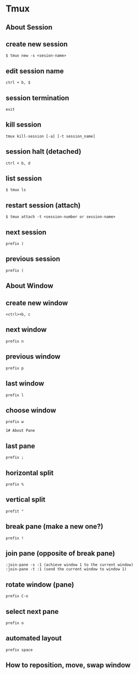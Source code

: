 # Tmux 

## About Session

## create new session
    $ tmux new -s <sesion-name>

## edit session name
    ctrl + b, $

## session termination
    exit

## kill session
    tmux kill-session [-a] [-t session_name]

## session halt (detached)
    ctrl + b, d

## list session
    $ tmux ls

## restart session (attach)
    $ tmux attach -t <session-number or session-name>

## next session
    prefix )

## previous session
    prefix (

## About Window
## create new window
    <ctrl>+b, c

## next window 
    prefix n

## previous window
    prefix p

## last window
    prefix l

## choose window
    prefix w

    1# About Pane

## last pane
    prefix ;

## horizontal split
    prefix %


## vertical split 
    prefit "

## break pane (make a new one?)  
    prefix !

## join pane (opposite of break pane)
    :join-pane -s :1 (achieve window 1 to the current window)
    :join-pane -t :1 (send the current window to window 1)

## rotate window (pane) 
    prefix C-o

## select next pane 
    prefix o 

## automated layout
    prefix space

## How to reposition, move, swap window
